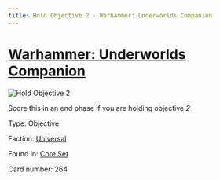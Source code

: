 ```yaml
---
title: Hold Objective 2 - Warhammer: Underworlds Companion
---
```


# [Warhammer: Underworlds Companion](https://guidokessels.github.io/wh-underworlds)

  

![Hold Objective 2](https://warhammerunderworlds.com/wp-content/uploads/sites/6/2017/12/264_ENG-Hold-Objective-2.png)

Score this in an end phase if you are holding objective <i>2</i>

Type: Objective

Faction: [Universal](https://guidokessels.github.io/wh-underworlds/factions/universal)

Found in: [Core Set](https://guidokessels.github.io/wh-underworlds/locations/core-set)

Card number: 264
